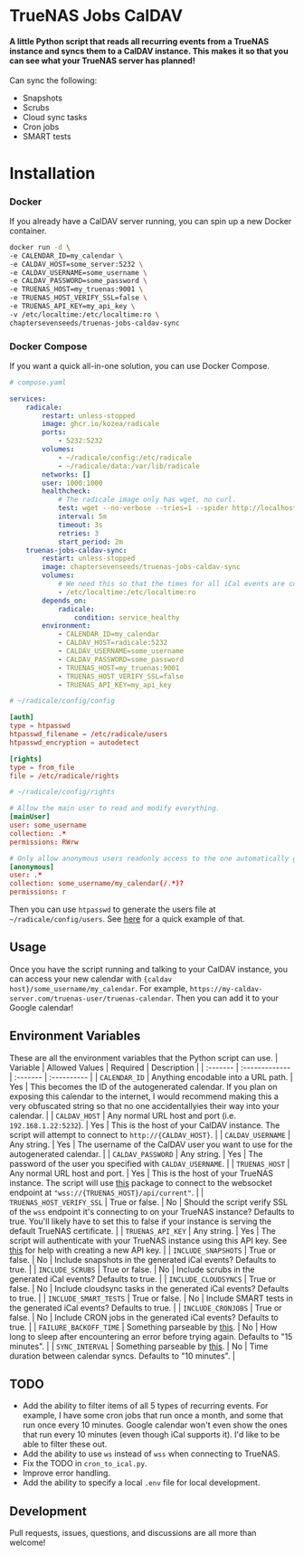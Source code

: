 # TrueNAS Jobs CalDAV

#### A little Python script that reads all recurring events from a TrueNAS instance and syncs them to a CalDAV instance. This makes it so that you can see what your TrueNAS server has planned!
Can sync the following:
- Snapshots
- Scrubs
- Cloud sync tasks
- Cron jobs
- SMART tests

# Installation

### Docker

If you already have a CalDAV server running, you can spin up a new Docker container.

```sh
docker run -d \
-e CALENDAR_ID=my_calendar \
-e CALDAV_HOST=some_server:5232 \
-e CALDAV_USERNAME=some_username \
-e CALDAV_PASSWORD=some_password \
-e TRUENAS_HOST=my_truenas:9001 \
-e TRUENAS_HOST_VERIFY_SSL=false \
-e TRUENAS_API_KEY=my_api_key \
-v /etc/localtime:/etc/localtime:ro \
chaptersevenseeds/truenas-jobs-caldav-sync
```

### Docker Compose

If you want a quick all-in-one solution, you can use Docker Compose.

```yaml
# compose.yaml

services:
    radicale:
        restart: unless-stopped
        image: ghcr.io/kozea/radicale
        ports:
            - 5232:5232
        volumes:
            - ~/radicale/config:/etc/radicale
            - ~/radicale/data:/var/lib/radicale
        networks: []
        user: 1000:1000
        healthcheck:
            # The radicale image only has wget, no curl.
            test: wget --no-verbose --tries=1 --spider http://localhost:5232 || exit 1
            interval: 5m
            timeout: 3s
            retries: 3
            start_period: 2m
    truenas-jobs-caldav-sync:
        restart: unless-stopped
        image: chaptersevenseeds/truenas-jobs-caldav-sync
        volumes:
            # We need this so that the times for all iCal events are correct (assuming the machine running this script will have the same timezone as your TrueNAS machine).
            - /etc/localtime:/etc/localtime:ro
        depends_on:
            radicale:
                condition: service_healthy
        environment:
            - CALENDAR_ID=my_calendar
            - CALDAV_HOST=radicale:5232
            - CALDAV_USERNAME=some_username
            - CALDAV_PASSWORD=some_password
            - TRUENAS_HOST=my_truenas:9001
            - TRUENAS_HOST_VERIFY_SSL=false
            - TRUENAS_API_KEY=my_api_key
```

```conf
# ~/radicale/config/config

[auth]
type = htpasswd
htpasswd_filename = /etc/radicale/users
htpasswd_encryption = autodetect

[rights]
type = from_file
file = /etc/radicale/rights
```

```conf
# ~/radicale/config/rights

# Allow the main user to read and modify everything.
[mainUser]
user: some_username
collection: .*
permissions: RWrw

# Only allow anonymous users readonly access to the one automatically generated calendar.
[anonymous]
user: .*
collection: some_username/my_calendar(/.*)?
permissions: r
```

Then you can use `htpasswd` to generate the users file at `~/radicale/config/users`. See [here](https://radicale.org/v3.html#authentication) for a quick example of that.

## Usage

Once you have the script running and talking to your CalDAV instance, you can access your new calendar with `{caldav host}/some_username/my_calendar`. For example, `https://my-caldav-server.com/truenas-user/truenas-calendar`. Then you can add it to your Google calendar!

## Environment Variables

These are all the environment variables that the Python script can use.
| Variable | Allowed Values | Required | Description |
| :------- | :------------- | :------- | :---------- |
| `CALENDAR_ID` | Anything encodable into a URL path. | Yes | This becomes the ID of the autogenerated calendar. If you plan on exposing this calendar to the internet, I would recommend making this a very obfuscated string so that no one accidentallyies their way into your calendar. |
| `CALDAV_HOST` | Any normal URL host and port (i.e. `192.168.1.22:5232`). | Yes | This is the host of your CalDAV instance. The script will attempt to connect to `http://{CALDAV_HOST}`. |
| `CALDAV_USERNAME` | Any string. | Yes | The username of the CalDAV user you want to use for the autogenerated calendar. |
| `CALDAV_PASSWORD` | Any string. | Yes | The password of the user you specified with `CALDAV_USERNAME`. |
| `TRUENAS_HOST` | Any normal URL host and port. | Yes | This is the host of your TrueNAS instance. The script will use [this](https://github.com/truenas/api_client) package to connect to the websocket endpoint at `"wss://{TRUENAS_HOST}/api/current"`. |
| `TRUENAS_HOST_VERIFY_SSL` | True or false. | No | Should the script verify SSL of the `wss` endpoint it's connecting to on your TrueNAS instance? Defaults to true. You'll likely have to set this to false if your instance is serving the default TrueNAS certificate. |
| `TRUENAS_API_KEY` | Any string. | Yes | The script will authenticate with your TrueNAS instance using this API key. See [this](https://www.truenas.com/docs/scale/scaletutorials/toptoolbar/managingapikeys/) for help with creating a new API key. |
| `INCLUDE_SNAPSHOTS` | True or false. | No | Include snapshots in the generated iCal events? Defaults to true. |
| `INCLUDE_SCRUBS` | True or false. | No | Include scrubs in the generated iCal events? Defaults to true. |
| `INCLUDE_CLOUDSYNCS` | True or false. | No | Include cloudsync tasks in the generated iCal events? Defaults to true. |
| `INCLUDE_SMART_TESTS` | True or false. | No | Include SMART tests in the generated iCal events? Defaults to true. |
| `INCLUDE_CRONJOBS` | True or false. | No | Include CRON jobs in the generated iCal events? Defaults to true. |
| `FAILURE_BACKOFF_TIME` | Something parseable by [this](https://pypi.org/project/durations-nlp/). | No | How long to sleep after encountering an error before trying again. Defaults to "15 minutes". |
| `SYNC_INTERVAL` | Something parseable by [this](https://pypi.org/project/durations-nlp/). | No | Time duration between calendar syncs. Defaults to "10 minutes". |

## TODO

-   Add the ability to filter items of all 5 types of recurring events. For example, I have some cron jobs that run once a month, and some that run once every 10 minutes. Google calendar won't even show the ones that run every 10 minutes (even though iCal supports it). I'd like to be able to filter these out.
-   Add the ability to use `ws` instead of `wss` when connecting to TrueNAS.
-   Fix the TODO in `cron_to_ical.py`.
-   Improve error handling.
-   Add the ability to specify a local `.env` file for local development.

## Development
Pull requests, issues, questions, and discussions are all more than welcome!